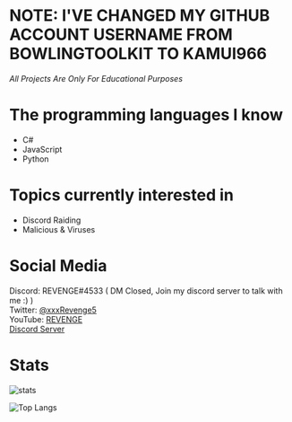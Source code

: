 # NOTE: I'VE CHANGED MY GITHUB ACCOUNT USERNAME FROM BOWLINGTOOLKIT TO KAMUI966

*All Projects Are Only For Educational Purposes*

# The programming languages I know
- C#
- JavaScript
- Python

# Topics currently interested in
- Discord Raiding
- Malicious & Viruses

# Social Media
Discord: REVENGE#4533 ( DM Closed, Join my discord server to talk with me :) )
<br>
Twitter: [@xxxRevenge5](https://twitter.com/xxxRevenge5)
<br>
YouTube: [REVENGE](https://www.youtube.com/channel/UCPwO0Ho4BbnFp2tPNP2uW_g)
<br>
[Discord Server](https://discord.gg/PDquBGz)


# Stats
![stats](https://github-readme-stats.vercel.app/api?username=Bowlingtoolkit&show_icons=true&theme=radical) 

![Top Langs](https://github-readme-stats.vercel.app/api/top-langs/?username=Bowlingtoolkit&theme=radical)

